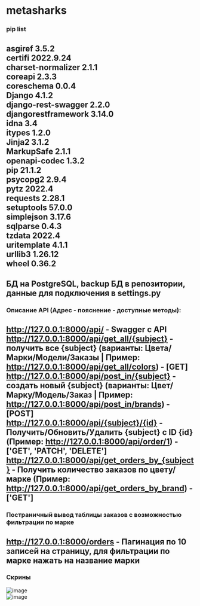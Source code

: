 # metasharks
### pip list ###
asgiref             3.5.2   
certifi             2022.9.24   
charset-normalizer  2.1.1   
coreapi             2.3.3   
coreschema          0.0.4   
Django              4.1.2   
django-rest-swagger 2.2.0   
djangorestframework 3.14.0   
idna                3.4   
itypes              1.2.0   
Jinja2              3.1.2   
MarkupSafe          2.1.1   
openapi-codec       1.3.2   
pip                 21.1.2   
psycopg2            2.9.4   
pytz                2022.4   
requests            2.28.1   
setuptools          57.0.0   
simplejson          3.17.6   
sqlparse            0.4.3   
tzdata              2022.4   
uritemplate         4.1.1   
urllib3             1.26.12   
wheel               0.36.2   
---------------------------
БД на PostgreSQL, backup БД в репозитории, данные для подключения в settings.py
---------------------------
### Описание API (Адрес - пояснение - доступные методы): ###
http://127.0.0.1:8000/api/ - Swagger с API   
http://127.0.0.1:8000/api/get_all/{subject} - получить все {subject} (варианты: Цвета/Марки/Модели/Заказы | Пример: http://127.0.0.1:8000/api/get_all/colors) - [GET]   
http://127.0.0.1:8000/api/post_in/{subject} - создать новый {subject} (варианты: Цвет/Марку/Модель/Заказ | Пример: http://127.0.0.1:8000/api/post_in/brands) - [POST]   
http://127.0.0.1:8000/api/{subject}/{id} - Получить/Обновить/Удалить {subject} с ID {id} (Пример: http://127.0.0.1:8000/api/order/1) - ['GET', 'PATCH', 'DELETE']   
http://127.0.0.1:8000/api/get_orders_by_{subject} - Получить количество заказов по цвету/марке (Пример: http://127.0.0.1:8000/api/get_orders_by_brand) - ['GET']   
--------------------------
### Постраничный вывод таблицы заказов с возможностью фильтрации по марке ###
http://127.0.0.1:8000/orders - Пагинация по 10 записей на страницу, для фильтрации по марке нажать на название марки   
--------------------------
### Скрины ###
![image](https://user-images.githubusercontent.com/72454035/195590008-b2d6c092-2691-4a03-8ac2-e53a98e54a75.png)   
![image](https://user-images.githubusercontent.com/72454035/195590078-ed2018a9-7b3b-4feb-aea8-0e429223a0b7.png)   
